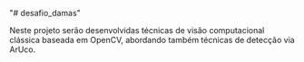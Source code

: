 "# desafio_damas" 

Neste projeto serão desenvolvidas técnicas de visão computacional clássica baseada em OpenCV, abordando também técnicas de detecção via ArUco.


